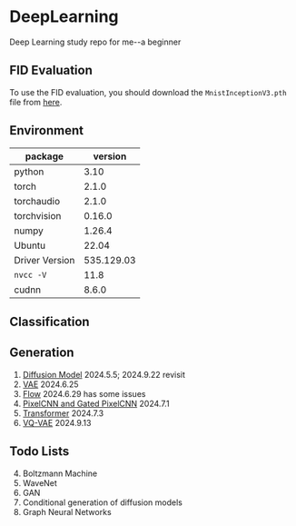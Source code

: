 # DeepLearning
Deep Learning study repo for me--a beginner

## FID Evaluation

To use the FID evaluation, you should download the `MnistInceptionV3.pth` file from [here](https://github.com/Hidden-Hyperparameter/DL_2024Sp_CP3/blob/master/MnistInceptionV3.pth).

## Environment

| package | version |
| --- | --- |
| python | 3.10 |
| torch            |        2.1.0 |
| torchaudio       |        2.1.0 |
| torchvision      |        0.16.0 |
| numpy            |        1.26.4 |
| Ubuntu | 22.04 |
| Driver Version| 535.129.03  |
| `nvcc -V` | 11.8 |
| cudnn | 8.6.0 |

## Classification


## Generation
1. [Diffusion Model](./DDPM/note.md) 2024.5.5; 2024.9.22 revisit
2. [VAE](./VAE/note.md) 2024.6.25
3. [Flow](./Flow/note.md) 2024.6.29 has some issues
4. [PixelCNN and Gated PixelCNN](./PixelCNN/note.md) 2024.7.1
5. [Transformer](./Transformer/note.md) 2024.7.3
6. [VQ-VAE](./VQVAE/note.md) 2024.9.13

## Todo Lists
4. Boltzmann Machine
5. WaveNet
6. GAN
7. Conditional generation of diffusion models
8. Graph Neural Networks
